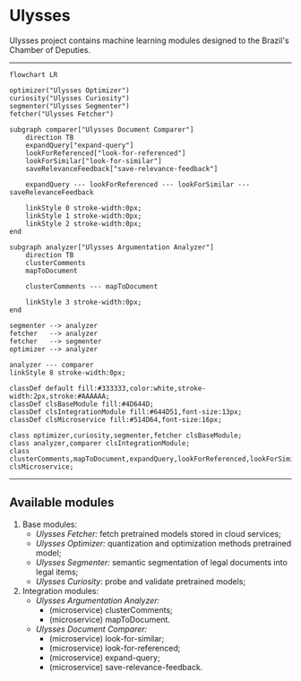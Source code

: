 # Ulysses

Ulysses project contains machine learning modules designed to the Brazil's Chamber of Deputies.

---

```mermaid
flowchart LR

optimizer("Ulysses Optimizer")
curiosity("Ulysses Curiosity")
segmenter("Ulysses Segmenter")
fetcher("Ulysses Fetcher")

subgraph comparer["Ulysses Document Comparer"]
    direction TB
    expandQuery["expand-query"]
    lookForReferenced["look-for-referenced"]
    lookForSimilar["look-for-similar"]
    saveRelevanceFeedback["save-relevance-feedback"]

    expandQuery --- lookForReferenced --- lookForSimilar --- saveRelevanceFeedback

    linkStyle 0 stroke-width:0px;
    linkStyle 1 stroke-width:0px;
    linkStyle 2 stroke-width:0px;
end

subgraph analyzer["Ulysses Argumentation Analyzer"]
    direction TB
    clusterComments
    mapToDocument

    clusterComments --- mapToDocument

    linkStyle 3 stroke-width:0px;
end

segmenter --> analyzer
fetcher   --> analyzer
fetcher   --> segmenter
optimizer --> analyzer

analyzer --- comparer
linkStyle 8 stroke-width:0px;

classDef default fill:#333333,color:white,stroke-width:2px,stroke:#AAAAAA;
classDef clsBaseModule fill:#4D644D;
classDef clsIntegrationModule fill:#644D51,font-size:13px;
classDef clsMicroservice fill:#514D64,font-size:16px;

class optimizer,curiosity,segmenter,fetcher clsBaseModule;
class analyzer,comparer clsIntegrationModule;
class clusterComments,mapToDocument,expandQuery,lookForReferenced,lookForSimilar,saveRelevanceFeedback clsMicroservice;
```

---

## Available modules
1. Base modules:
    - *Ulysses Fetcher:* fetch pretrained models stored in cloud services;
    - *Ulysses Optimizer:* quantization and optimization methods pretrained model;
    - *Ulysses Segmenter:* semantic segmentation of legal documents into legal items;
    - *Ulysses Curiosity:* probe and validate pretrained models;
2. Integration modules:
    - *Ulysses Argumentation Analyzer:*
        - (microservice) clusterComments;
        - (microservice) mapToDocument.
    - *Ulysses Document Comparer:*
        - (microservice) look-for-similar;
        - (microservice) look-for-referenced;
        - (microservice) expand-query;
        - (microservice) save-relevance-feedback.
